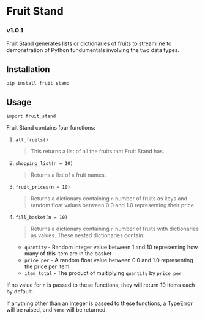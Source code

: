 # Fruit Stand

### v1.0.1

Fruit Stand generates lists or dictionaries of fruits to streamline to demonstration of Python fundumentals involving the two data types.

## Installation

`pip install fruit_stand`

## Usage

`import fruit_stand`

Fruit Stand contains four functions:

1.  `all_fruits()`
    > This returns a list of all the fruits that Fruit Stand has.

2. `shopping_list(n = 10)`
   > Returns a list of `n` fruit names. 

3. `fruit_prices(n = 10)`
    > Returns a dictionary containing `n` number of fruits as keys and random float values between 0.0 and 1.0 representing their price.

4. `fill_basket(n = 10)`
    > Returns a dictionary containing `n` number of fruits with dictionaries as values. These nested dictionaries contain:

    * `quantity` - Random integer value between 1 and 10 representing how many of this item are in the basket
    * `price_per` - A random float value between 0.0 and 1.0 representing the price per item.
    * `item_total` - The product of multiplying `quantity` by `price_per`

If no value for `n` is passed to these functions, they will return 10 items each by default.

If anything other than an integer is passed to these functions, a TypeError will be raised, and `None` will be returned.
